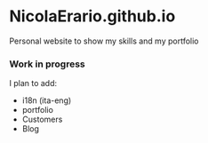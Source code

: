# NicolaErario.github.io
Personal website to show my skills and my portfolio

### Work in progress
I plan to add:
- i18n (ita-eng)
- portfolio
- Customers
- Blog
